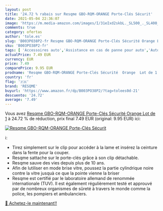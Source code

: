 ```yaml
---
layout: post
title: '24.72 % rabais sur Resqme GBO-RQM-ORANGE Porte-Clés Sécurit'
date: 2021-05-04 22:36:07
image: 'https://m.media-amazon.com/images/I/31eIxd2skbL._SL500_._SL400_.jpg'
comments: true
category: ofertas
author: 'tole.es'
slug: 'B003PO38P2-fr Resqme GBO-RQM-ORANGE Porte-Clés Sécurité Orange Lot de 1'
sku: 'B003PO38P2-fr'
tags: [ 'Accessoires auto','Assistance en cas de panne pour auto','Auto et Moto','Auto et moto','Kits durgence pour auto','Outils d’évacuation pour auto','resqme', ]
actualPrice: 7.49 EUR
currency: EUR
price: 7.49
comparePrice: 9.95 EUR
prodname: 'Resqme GBO-RQM-ORANGE Porte-Clés Sécurité  Orange  Lot de 1'
country: 'fr'
flag: '🇫🇷'
brand: 'RESQME'
buyurl: 'https://www.amazon.fr/dp/B003PO38P2/?tag=tolees0d-21'
descuento: '24.72'
average: '7.49'
---
```


Vous avez [Resqme GBO-RQM-ORANGE Porte-Clés Sécurité  Orange  Lot de 1](https://www.amazon.fr/dp/B003PO38P2/?tag=tolees0d-21)  à  24.72 % de réduction, prix final  7.49 EUR (original: 9.95 EUR) ici:

[![Resqme GBO-RQM-ORANGE Porte-Clés Sécurit](https://m.media-amazon.com/images/I/31eIxd2skbL._SL500_._SL400_.jpg)](https://www.amazon.fr/dp/B003PO38P2/?tag=tolees0d-21)

ℹ️:

- Tirez simplement sur le clip pour accéder à la lame et insérez la ceinture dans la fente pour la couper.
- Resqme sattache sur le porte-clés grâce à son clip détachable.
- Resqme sauve des vies depuis plus de 10 ans.
- Afin de lutiliser en mode brise vitre, poussez la partie cylindrique noire contre la vitre jusquà ce que la pointe vienne la briser
- Resqme est certifié par le laboratoire allemand de renommée internationale (TUV). Il est également régulièrement testé et approuvé par de nombreux organismes de sûreté à travers le monde comme la police, les pompiers et ambulanciers.

[🛒 Achetez-le maintenant!!](https://www.amazon.fr/dp/B003PO38P2/?tag=tolees0d-21)
